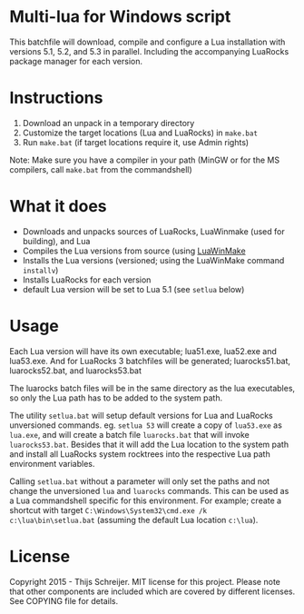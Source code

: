 Multi-lua for Windows script
============================

This batchfile will download, compile and configure a Lua installation with 
versions 5.1, 5.2, and 5.3 in parallel. Including the accompanying 
LuaRocks package manager for each version.

Instructions
============

1. Download an unpack in a temporary directory
2. Customize the target locations (Lua and LuaRocks) in `make.bat`
3. Run `make.bat` (if target locations require it, use Admin rights)

Note: Make sure you have a compiler in your path (MinGW or for the MS compilers, 
call `make.bat` from the commandshell)


What it does
============

- Downloads and unpacks sources of LuaRocks, LuaWinmake (used for building), and Lua
- Compiles the Lua versions from source (using [LuaWinMake](https://github.com/Tieske/luawinmake)
- Installs the Lua versions (versioned; using the LuaWinMake command `installv`)
- Installs LuaRocks for each version
- default Lua version will be set to Lua 5.1 (see `setlua` below)


Usage
=====

Each Lua version will have its own executable; lua51.exe, lua52.exe and 
lua53.exe. And for LuaRocks 3 batchfiles will be generated; luarocks51.bat,
luarocks52.bat, and luarocks53.bat

The luarocks batch files will be in the same directory as the lua executables, so
only the Lua path has to be added to the system path.

The utility `setlua.bat` will setup default versions for Lua and LuaRocks unversioned
commands. eg. `setlua 53` will create a copy of `lua53.exe` as `lua.exe`, and will 
create a batch file `luarocks.bat` that will invoke `luarocks53.bat`.
Besides that it will add the Lua location to the system path and install all LuaRocks
system rocktrees into the respective Lua path environment variables.

Calling `setlua.bat` without a parameter will only set the paths and not change the 
unversioned `lua` and `luarocks` commands. This can be used as a Lua commandshell 
specific for this environment. For example; create a shortcut with target
`C:\Windows\System32\cmd.exe /k c:\lua\bin\setlua.bat` (assuming the default Lua 
location `c:\lua`).

License
=======
Copyright 2015 - Thijs Schreijer.
MIT license for this project. Please note that other components are included
which are covered by different licenses. See COPYING file for details.
